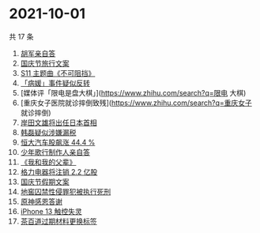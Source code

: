 # 2021-10-01

共 17 条

<!-- BEGIN -->
<!-- 最后更新时间 Fri Oct 01 2021 07:12:56 GMT+0800 (China Standard Time) -->

1. [胡军亲自答](https://www.zhihu.com/search?q=长津湖)
1. [国庆节旅行文案](https://www.zhihu.com/search?q=国庆节旅行文案)
1. [S11 主题曲《不可阻挡》](https://www.zhihu.com/search?q=s11主题曲)
1. [「病媛」事件疑似反转](https://www.zhihu.com/search?q=病媛)
1. [媒体评「限电是盘大棋」](https://www.zhihu.com/search?q=限电 大棋)
1. [重庆女子医院就诊摔倒致残](https://www.zhihu.com/search?q=重庆女子 就诊摔倒)
1. [岸田文雄将出任日本首相](https://www.zhihu.com/search?q=岸田文雄)
1. [韩磊疑似涉嫌漏税](https://www.zhihu.com/search?q=韩磊)
1. [恒大汽车股飙涨 44.4 %](https://www.zhihu.com/search?q=恒大)
1. [少年歌行制作人亲自答](https://www.zhihu.com/search?q=少年歌行)
1. [《我和我的父辈》](https://www.zhihu.com/search?q=我和我的父辈)
1. [格力电器将注销 2.2 亿股](https://www.zhihu.com/search?q=格力股份)
1. [国庆节假期文案](https://www.zhihu.com/search?q=国庆节假期文案)
1. [地窖囚禁性侵罪犯被执行死刑](https://www.zhihu.com/search?q=地窖囚禁)
1. [原神感恩答谢](https://www.zhihu.com/search?q=原神)
1. [iPhone 13 触控失灵](https://www.zhihu.com/search?q=iPhone13)
1. [茶百道过期材料更换标签](https://www.zhihu.com/search?q=茶百道)

<!-- END -->
